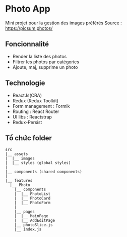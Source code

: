 # Photo App

Mini projet pour la gestion des images préférés
Source : https://picsum.photos/

## Foncionnalité

- Render la liste des photos
- Filtrer les photos par catégories
- Ajoute, maj, supprime un photo

## Technologie

- ReactJs(CRA)
- Redux (Redux Toolkit)
- Form management : Formik
- Routing : React Router
- UI libs : Reactstrap
- Redux-Persist

## Tổ chức folder

```
src
|__ assets
|  |__ images
|  |__ styles (global styles)
|
|__ components (shared components)
|
|__ features
  |__ Photo
    |__ components
    |  |__ PhotoList
    |  |__ PhotoCard
    |  |__ PhotoForm
    |
    |__ pages
    |  |__ MainPage
    |  |__ AddEditPage
    |__ photoSlice.js
    |__ index.js
```
